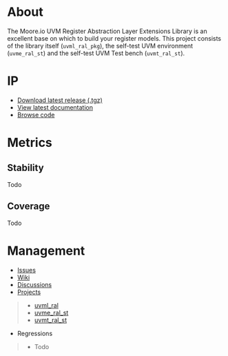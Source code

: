 # About
The Moore.io UVM Register Abstraction Layer Extensions Library is an excellent base on which to build your register models.  This project consists of the library itself (`uvml_ral_pkg`), the self-test UVM environment (`uvme_ral_st`) and the self-test UVM Test bench (`uvmt_ral_st`).

# IP
* [Download latest release (.tgz)](Todo)
* [View latest documentation](Todo)
* [Browse code](https://github.com/Datum-Technology-Corporation/uvml_ral/tree/main/dv/uvml_ral)

# Metrics
## Stability
Todo

## Coverage
Todo

# Management
* [Issues](https://github.com/Datum-Technology-Corporation/uvml_ral/issues)
* [Wiki](https://github.com/Datum-Technology-Corporation/uvml_ral/wiki)
* [Discussions](https://github.com/Datum-Technology-Corporation/uvml_ral/discussions)
* [Projects](https://github.com/Datum-Technology-Corporation/uvml_ral/projects)
> * [uvml_ral](https://github.com/Datum-Technology-Corporation/uvml_ral/projects/1)
> * [uvme_ral_st](https://github.com/Datum-Technology-Corporation/uvml_ral/projects/2)
> * [uvmt_ral_st](https://github.com/Datum-Technology-Corporation/uvml_ral/projects/3)
* Regressions
> * Todo

